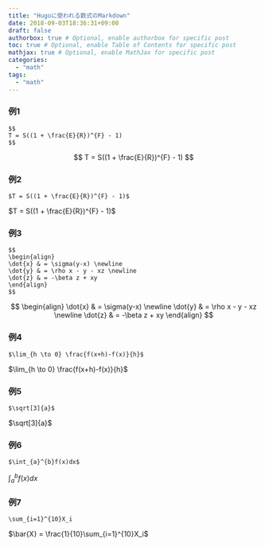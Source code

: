 ```yaml
---
title: "Hugoに使われる数式のMarkdown"
date: 2018-09-03T18:36:31+09:00
draft: false
authorbox: true # Optional, enable authorbox for specific post
toc: true # Optional, enable Table of Contents for specific post
mathjax: true # Optional, enable MathJax for specific post
categories:
  - "math"
tags:
  - "math"
---
```


### 例1
```
$$
T = S((1 + \frac{E}{R})^{F} - 1)
$$
```

$$
T = S((1 + \frac{E}{R})^{F} - 1)
$$


### 例2
```
$T = S((1 + \frac{E}{R})^{F} - 1)$

```

$T = S((1 + \frac{E}{R})^{F} - 1)$


### 例3

```
$$
\begin{align}
\dot{x} & = \sigma(y-x) \newline
\dot{y} & = \rho x - y - xz \newline
\dot{z} & = -\beta z + xy
\end{align}
$$
```

$$
\begin{align}
\dot{x} & = \sigma(y-x) \newline
\dot{y} & = \rho x - y - xz \newline
\dot{z} & = -\beta z + xy
\end{align}
$$

### 例4

```
$\lim_{h \to 0} \frac{f(x+h)-f(x)}{h}$
```

$\lim_{h \to 0} \frac{f(x+h)-f(x)}{h}$


### 例5

```
$\sqrt[3]{a}$
```
$\sqrt[3]{a}$


### 例6

```
$\int_{a}^{b}f(x)dx$
```

$\int_{a}^{b}f(x)dx$

### 例7

```
\sum_{i=1}^{10}X_i
```

$\bar{X} = \frac{1}{10}\sum_{i=1}^{10}X_i$
